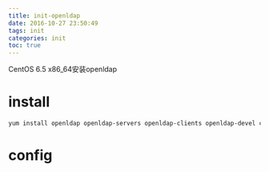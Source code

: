 ```yaml
---
title: init-openldap
date: 2016-10-27 23:50:49
tags: init
categories: init
toc: true
---
```

CentOS 6.5 x86_64安装openldap

# install

``` bash
yum install openldap openldap-servers openldap-clients openldap-devel compat-openldap –y
```

# config


